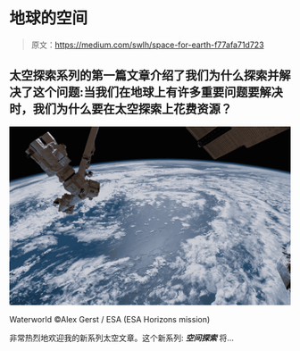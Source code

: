 # 地球的空间

> 原文：<https://medium.com/swlh/space-for-earth-f77afa71d723>

## 太空探索系列的第一篇文章介绍了我们为什么探索并解决了这个问题:当我们在地球上有许多重要问题要解决时，我们为什么要在太空探索上花费资源？

![](img/2d674355f495619b391df9599d45bfe3.png)

Waterworld ©Alex Gerst / ESA (ESA Horizons mission)

非常热烈地欢迎我的新系列太空文章。这个新系列: ***空间探索*** 将…